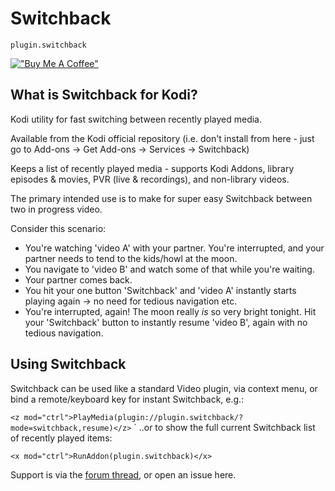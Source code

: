 
Switchback
===================================

`plugin.switchback`

[!["Buy Me A Coffee"](https://www.buymeacoffee.com/assets/img/custom_images/orange_img.png)](https://www.buymeacoffee.com/bossanova808)

## What is Switchback for Kodi?

Kodi utility for fast switching between recently played media.

Available from the Kodi official repository (i.e. don't install from here - just go to Add-ons -> Get Add-ons -> Services -> Switchback)

Keeps a list of recently played media - supports Kodi Addons, library episodes & movies, PVR (live & recordings), and non-library videos.  

The primary intended use is to make for super easy Switchback between two in progress video.

Consider this scenario:

- You're watching 'video A' with your partner.  You're interrupted, and your partner needs to tend to the kids/howl at the moon.
- You navigate to 'video B' and watch some of that while you're waiting.
- Your partner comes back.
- You hit your one button 'Switchback' and 'video A' instantly starts playing again -> no need for tedious navigation etc.
- You're interrupted, again! The moon really _is_ so very bright tonight. Hit your 'Switchback' button to instantly resume 'video B', again with no tedious navigation.

## Using Switchback

Switchback can be used like a standard Video plugin, via context menu, or bind a remote/keyboard key for instant Switchback, e.g.:

`<z mod="ctrl">PlayMedia(plugin://plugin.switchback/?mode=switchback,resume)</z>`
`
..or to show the full current Switchback list of recently played items:

`<x mod="ctrl">RunAddon(plugin.switchback)</x>`


Support is via the [forum thread](https://forum.kodi.tv/showthread.php?tid=379330), or open an issue here.



